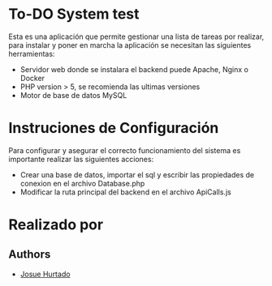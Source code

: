 
# To-DO System test

Esta es una aplicación que permite gestionar una lista de tareas por realizar, para instalar y poner en marcha la aplicación se necesitan las siguientes herramientas:

- Servidor web donde se instalara el backend puede Apache, Nginx o Docker
- PHP version > 5, se recomienda las ultimas versiones
- Motor de base de datos MySQL

# Instruciones de Configuración

Para configurar y asegurar el correcto funcionamiento del sistema es importante realizar las siguientes acciones: 

- Crear una base de datos, importar el sql y escribir las propiedades de conexion en el archivo Database.php
- Modificar la ruta principal del backend en el archivo ApiCalls.js

# Realizado por

## Authors

- [Josue Hurtado](https://www.linkedin.com/in/josueco/)

